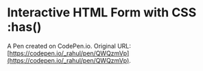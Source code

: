 # Interactive HTML Form with CSS :has()

A Pen created on CodePen.io. Original URL: [https://codepen.io/_rahul/pen/QWQzmVp](https://codepen.io/_rahul/pen/QWQzmVp).

